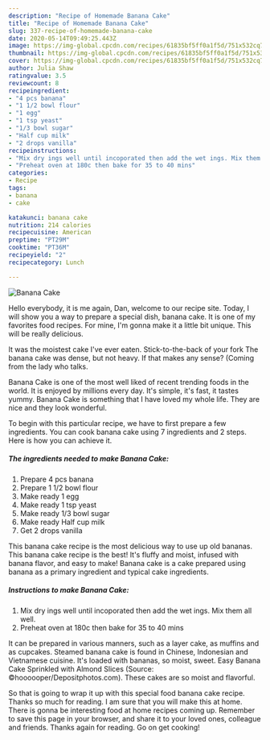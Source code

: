 ```yaml
---
description: "Recipe of Homemade Banana Cake"
title: "Recipe of Homemade Banana Cake"
slug: 337-recipe-of-homemade-banana-cake
date: 2020-05-14T09:49:25.443Z
image: https://img-global.cpcdn.com/recipes/61835bf5ff0a1f5d/751x532cq70/banana-cake-recipe-main-photo.jpg
thumbnail: https://img-global.cpcdn.com/recipes/61835bf5ff0a1f5d/751x532cq70/banana-cake-recipe-main-photo.jpg
cover: https://img-global.cpcdn.com/recipes/61835bf5ff0a1f5d/751x532cq70/banana-cake-recipe-main-photo.jpg
author: Julia Shaw
ratingvalue: 3.5
reviewcount: 8
recipeingredient:
- "4 pcs banana"
- "1 1/2 bowl flour"
- "1 egg"
- "1 tsp yeast"
- "1/3 bowl sugar"
- "Half cup milk"
- "2 drops vanilla"
recipeinstructions:
- "Mix dry ings well until incoporated then add the wet ings. Mix them all well."
- "Preheat oven at 180c then bake for 35 to 40 mins"
categories:
- Recipe
tags:
- banana
- cake

katakunci: banana cake 
nutrition: 214 calories
recipecuisine: American
preptime: "PT29M"
cooktime: "PT36M"
recipeyield: "2"
recipecategory: Lunch

---
```



![Banana Cake](https://img-global.cpcdn.com/recipes/61835bf5ff0a1f5d/751x532cq70/banana-cake-recipe-main-photo.jpg)

Hello everybody, it is me again, Dan, welcome to our recipe site. Today, I will show you a way to prepare a special dish, banana cake. It is one of my favorites food recipes. For mine, I'm gonna make it a little bit unique. This will be really delicious.

It was the moistest cake I&#39;ve ever eaten. Stick-to-the-back of your fork The banana cake was dense, but not heavy. If that makes any sense? (Coming from the lady who talks.

Banana Cake is one of the most well liked of recent trending foods in the world. It is enjoyed by millions every day. It's simple, it's fast, it tastes yummy. Banana Cake is something that I have loved my whole life. They are nice and they look wonderful.


To begin with this particular recipe, we have to first prepare a few ingredients. You can cook banana cake using 7 ingredients and 2 steps. Here is how you can achieve it.

<!--inarticleads1-->

##### The ingredients needed to make Banana Cake:

1. Prepare 4 pcs banana
1. Prepare 1 1/2 bowl flour
1. Make ready 1 egg
1. Make ready 1 tsp yeast
1. Make ready 1/3 bowl sugar
1. Make ready Half cup milk
1. Get 2 drops vanilla


This banana cake recipe is the most delicious way to use up old bananas. This banana cake recipe is the best! It&#39;s fluffy and moist, infused with banana flavor, and easy to make! Banana cake is a cake prepared using banana as a primary ingredient and typical cake ingredients. 

<!--inarticleads2-->

##### Instructions to make Banana Cake:

1. Mix dry ings well until incoporated then add the wet ings. Mix them all well.
1. Preheat oven at 180c then bake for 35 to 40 mins


It can be prepared in various manners, such as a layer cake, as muffins and as cupcakes. Steamed banana cake is found in Chinese, Indonesian and Vietnamese cuisine. It&#39;s loaded with bananas, so moist, sweet. Easy Banana Cake Sprinkled with Almond Slices (Source: ©hoooooper/Depositphotos.com). These cakes are so moist and flavorful. 

So that is going to wrap it up with this special food banana cake recipe. Thanks so much for reading. I am sure that you will make this at home. There is gonna be interesting food at home recipes coming up. Remember to save this page in your browser, and share it to your loved ones, colleague and friends. Thanks again for reading. Go on get cooking!
